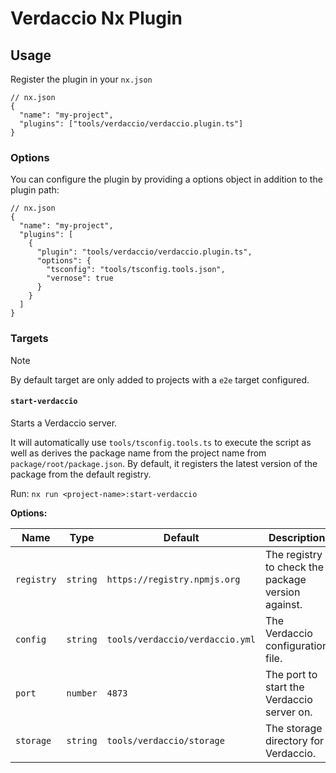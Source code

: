 # Verdaccio Nx Plugin

## Usage

Register the plugin in your `nx.json`

```jsonc
// nx.json
{
  "name": "my-project",
  "plugins": ["tools/verdaccio/verdaccio.plugin.ts"]
}
```

### Options

You can configure the plugin by providing a options object in addition to the plugin path:

```jsonc
// nx.json
{
  "name": "my-project",
  "plugins": [
    {
      "plugin": "tools/verdaccio/verdaccio.plugin.ts",
      "options": {
        "tsconfig": "tools/tsconfig.tools.json",
        "vernose": true
      }
    }
  ]
}
```

### Targets

> [!NOTE]
> By default target are only added to projects with a `e2e` target configured.

#### `start-verdaccio`

Starts a Verdaccio server.

It will automatically use `tools/tsconfig.tools.ts` to execute the script as well as derives the package name from the project name from `package/root/package.json`.
By default, it registers the latest version of the package from the default registry.

Run:
`nx run <project-name>:start-verdaccio`

**Options:**

| Name       | Type     | Default                         | Description                                        |
| ---------- | -------- | ------------------------------- | -------------------------------------------------- |
| `registry` | `string` | `https://registry.npmjs.org`    | The registry to check the package version against. |
| `config`   | `string` | `tools/verdaccio/verdaccio.yml` | The Verdaccio configuration file.                  |
| `port`     | `number` | `4873`                          | The port to start the Verdaccio server on.         |
| `storage`  | `string` | `tools/verdaccio/storage `      | The storage directory for Verdaccio.               |
